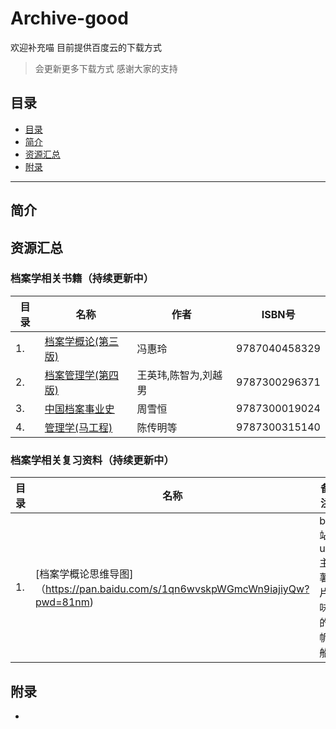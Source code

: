 # Archive-good
欢迎补充喵
目前提供百度云的下载方式
>会更新更多下载方式
>感谢大家的支持


## 目录

- [目录](#目录)
- [简介](#简介)
- [资源汇总](#资源汇总)
- [附录](#附录)
---
## 简介

## 资源汇总
### 档案学相关书籍（持续更新中）

| 目录                                  | 名称                   |作者               |ISBN号               |
| ---------------------------------------- | ---------------------------------------- |----------------------------------------|----------------------------------------|
|1.|[档案学概论(第三版)](https://pan.baidu.com/s/1Unjuz6m4NN2UFVHHIocJmw?pwd=sa32 )|冯惠玲|9787040458329|
|2.|[档案管理学(第四版)](https://pan.baidu.com/s/1N2NC1lPb4jKeoB-w3ulyGw?pwd=n96t)|王英玮,陈智为,刘越男|9787300296371|
|3.|[中国档案事业史](https://pan.baidu.com/s/1wC5vRm2HafOEOmL8J6FfTw?pwd=c97j)|周雪恒|9787300019024|
|4.|[管理学(马工程)](https://pan.baidu.com/s/1gIJ_irTwCtiKqNB2jFyMxQ?pwd=6iur)|陈传明等|9787300315140|

### 档案学相关复习资料（持续更新中）
| 目录                                  | 名称                   |备注            |
| ---------------------------------------- | ---------------------------------------- |----------------------------------------|
|1.|[档案学概论思维导图]（https://pan.baidu.com/s/1qn6wvskpWGmcWn9iajiyQw?pwd=81nm)|b站up主薯片味的帆船|

## 附录
-
